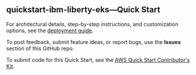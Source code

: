 
## quickstart-ibm-liberty-eks—Quick Start

For architectural details, step-by-step instructions, and customization options, see the [deployment guide](https://aws-quickstart.github.io/quickstart-ibm-liberty-eks/).

To post feedback, submit feature ideas, or report bugs, use the **Issues** section of this GitHub repo. 

To submit code for this Quick Start, see the [AWS Quick Start Contributor's Kit](https://aws-quickstart.github.io/).